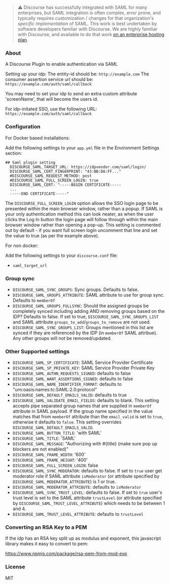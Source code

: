> ⚠ Discourse has successfully integrated with SAML for many enterprises, but SAML integration is often complex, error prone, and typically requires customization / changes for that organization's _specific implementation_ of SAML. This work is best undertaken by software developers familiar with Discourse. We are highly familiar with Discourse, and available to do that work [on an enterprise hosting plan](https://discourse.org/buy).

### About

A Discourse Plugin to enable authentication via SAML

Setting up your idp:
The entity-id should be: `http://example.com`
The consumer assertion service url should be: `https://example.com/auth/saml/callback`

You may need to set your idp to send an extra custom attribute 'screenName', that will become the users id.

For idp-initated SSO, use the following URL:
`https://example.com/auth/saml/callback`

### Configuration

For Docker based installations:

Add the following settings to your `app.yml` file in the Environment Settings section:

```
## Saml plugin setting
  DISCOURSE_SAML_TARGET_URL: https://idpvendor.com/saml/login/
  DISCOURSE_SAML_CERT_FINGERPRINT: "43:BB:DA:FF..."
  #DISCOURSE_SAML_REQUEST_METHOD: post
  #DISCOURSE_SAML_FULL_SCREEN_LOGIN: true
  DISCOURSE_SAML_CERT: "-----BEGIN CERTIFICATE-----
  ...
  -----END CERTIFICATE-----"
```

The `DISCOURSE_FULL_SCREEN_LOGIN` option allows the SSO login page to be presented within the main browser window, rather than a popup. If SAML is your only authentication method this can look neater, as when the user clicks the Log In button the login page will follow through within the main browser window rather than opening a pop-up. This setting is commented out by default - if you want full screen login uncomment that line and set the value to true (as per the example above).

For non docker:

Add the following settings to your `discourse.conf` file:

- `saml_target_url`

### Group sync
- `DISCOURSE_SAML_SYNC_GROUPS`: Sync groups. Defaults to false.
- `DISCOURSE_SAML_GROUPS_ATTRIBUTE`: SAML attribute to use for group sync. Defaults to `memberOf`
- `DISCOURSE_SAML_GROUPS_FULLSYNC`: Should the assigned groups be completely synced including adding AND removing groups based on the IDP? Defaults to false. If set to true, `DISCOURSE_SAML_SYNC_GROUPS_LIST` and SAML attribute `groups_to_add`/`groups_to_remove` are not used.
- `DISCOURSE_SAML_SYNC_GROUPS_LIST`: Groups mentioned in this list are synced if they are referenced by the IDP (in `memberOf` SAML attribue). Any other groups will not be removed/updated.

### Other Supported settings

- `DISCOURSE_SAML_SP_CERTIFICATE`: SAML Service Provider Certificate
- `DISCOURSE_SAML_SP_PRIVATE_KEY`: SAML Service Provider Private Key
- `DISCOURSE_SAML_AUTHN_REQUESTS_SIGNED`: defaults to false
- `DISCOURSE_SAML_WANT_ASSERTIONS_SIGNED`: defaults to false
- `DISCOURSE_SAML_NAME_IDENTIFIER_FORMAT`: defaults to "urn:oasis:names:tc:SAML:2.0:protocol"
- `DISCOURSE_SAML_DEFAULT_EMAILS_VALID`: defaults to true
- `DISCOURSE_SAML_VALIDATE_EMAIL_FIELDS`: defaults to blank. This setting accepts pipe separated group names that are supplied in `memberOf` attribute in SAML payload. If the group name specified in the value matches that from `memberOf` attribute than the `email_valid` is set to `true`, otherwise it defaults to `false`. This setting overrides `DISCOURSE_SAML_DEFAULT_EMAILS_VALID`.
- `DISCOURSE_SAML_BUTTON_TITLE`: 'with SAML'
- `DISCOURSE_SAML_TITLE`: 'SAML'
- `DISCOURSE_SAML_MESSAGE`: "Authorizing with #{title} (make sure pop up blockers are not enabled)"
- `DISCOURSE_SAML_FRAME_WIDTH`: '600'
- `DISCOURSE_SAML_FRAME_HEIGHT`: '400'
- `DISCOURSE_SAML_FULL_SCREEN_LOGIN`: false
- `DISCOURSE_SAML_SYNC_MODERATOR`: defaults to false. If set to `true` user get moderator role if SAML attribute `isModerator` (or attribute specified by `DISCOURSE_SAML_MODERATOR_ATTRIBUTE`) is 1 or true.  
- `DISCOURSE_SAML_MODERATOR_ATTRIBUTE`: defaults to `isModerator`
- `DISCOURSE_SAML_SYNC_TRUST_LEVEL`: defaults to false. If set to `true` user's trust level is set to the SAML attribute `trustLevel` (or attribute specified by `DISCOURSE_SAML_TRUST_LEVEL_ATTRIBUTE`) which needs to be between 1 and 4.
- `DISCOURSE_SAML_TRUST_LEVEL_ATTRIBUTE`: defaults to `trustLevel`


### Converting an RSA Key to a PEM

If the idp has an RSA key split up as modulus and exponent, this javascript library makes it easy to convert to pem:

https://www.npmjs.com/package/rsa-pem-from-mod-exp

### License

MIT
